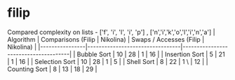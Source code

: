 # filip
Compared complexity on lists - ['f', 'i', 'l', 'i', 'p'] , ['n','i','k','o','l','i','n','a']
| Algorithm      | Comparisons (Filip \| Nikolina) | Swaps / Accesses (Filip \| Nikolina) |
|----------------|---------------------------------|--------------------------------------|
| Bubble Sort    | 10 \| 28                         |  1 \| 16                             |
| Insertion Sort | 5  \| 21                         |  1 \| 16                             |
| Selection Sort | 10 \| 28                         |  1 \| 5                              |
| Shell Sort     | 8   \| 22                        |  1 \ | 12                             |
| Counting Sort  | 8  \| 13                         |  18 \| 29                            |
